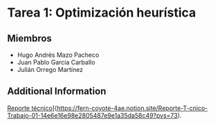 # Tarea 1: Optimización heurística 


## Miembros
- Hugo Andrés Mazo Pacheco
- Juan Pablo Garcia Carballo
- Julián Orrego Martínez



## Additional Information

[Reporte técnico](https://harmless-dingo-1e8.notion.site/Trabajo-01-Optimizaci-n-heur-stica-40bb3c8ffa8d455087f56a55a8438e46)](https://fern-coyote-4ae.notion.site/Reporte-T-cnico-Trabajo-01-14e6e16e98e2805487e9e1a35da58c49?pvs=73).


